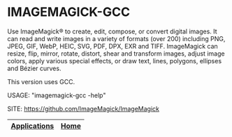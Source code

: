 # IMAGEMAGICK-GCC
 
 Use ImageMagick® to create, edit, compose, or convert  digital images. It can read and write images in a variety  of formats (over 200) including PNG, JPEG, GIF, WebP,  HEIC, SVG, PDF, DPX, EXR and TIFF. ImageMagick can resize,  flip, mirror, rotate, distort, shear and transform images,  adjust image colors, apply various special effects, or  draw text, lines, polygons, ellipses and Bézier curves.

 This version uses GCC.

 USAGE: "imagemagick-gcc -help"
 
 SITE: https://github.com/ImageMagick/ImageMagick

 | [Applications](https://portable-linux-apps.github.io/apps.html) | [Home](https://portable-linux-apps.github.io)
 | --- | --- |
